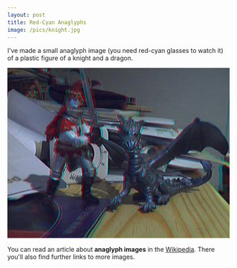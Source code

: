 ```yaml
---
layout: post
title: Red-Cyan Anaglyphs
image: /pics/knight.jpg
---
```


I've made a small anaglyph image (you need red-cyan glasses to watch it) of a plastic figure of a knight and a dragon.

<span class="center"><img src="/pics/knight.jpg" width="508" alt=""/></span>

You can read an article about <b>anaglyph images</b> in the <a href="http://en.wikipedia.org/wiki/Anaglyph_image">Wikipedia</a>. There you'll also find further links to more images.
